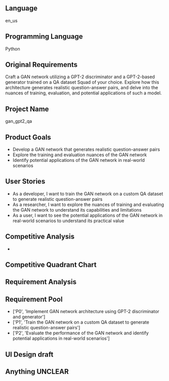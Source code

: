 ## Language

en_us

## Programming Language

Python

## Original Requirements

Craft a GAN network utilizing a GPT-2 discriminator and a GPT-2-based generator trained on a QA dataset Squad of your choice. Explore how this architecture generates realistic question-answer pairs, and delve into the nuances of training, evaluation, and potential applications of such a model.

## Project Name

gan_gpt2_qa

## Product Goals

- Develop a GAN network that generates realistic question-answer pairs
- Explore the training and evaluation nuances of the GAN network
- Identify potential applications of the GAN network in real-world scenarios

## User Stories

- As a developer, I want to train the GAN network on a custom QA dataset to generate realistic question-answer pairs
- As a researcher, I want to explore the nuances of training and evaluating the GAN network to understand its capabilities and limitations
- As a user, I want to see the potential applications of the GAN network in real-world scenarios to understand its practical value

## Competitive Analysis

- 

## Competitive Quadrant Chart



## Requirement Analysis



## Requirement Pool

- ['P0', 'Implement GAN network architecture using GPT-2 discriminator and generator']
- ['P1', 'Train the GAN network on a custom QA dataset to generate realistic question-answer pairs']
- ['P2', 'Evaluate the performance of the GAN network and identify potential applications in real-world scenarios']

## UI Design draft



## Anything UNCLEAR



